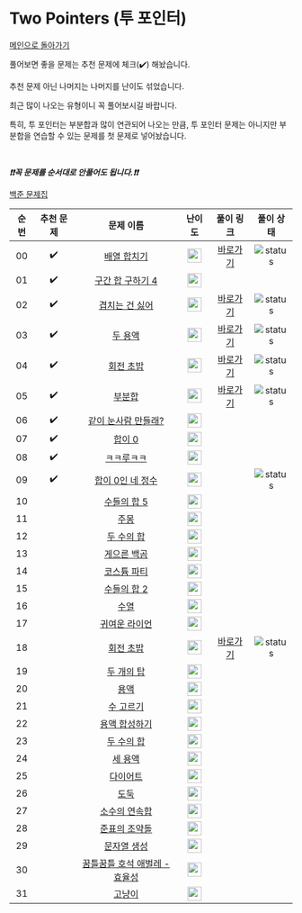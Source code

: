 # Two Pointers (투 포인터)

[메인으로 돌아가기](https://github.com/tony9402/baekjoon)

풀어보면 좋을 문제는 추천 문제에 체크(:heavy_check_mark:) 해놨습니다.

추천 문제 아닌 나머지는 나머지를 난이도 섞었습니다.

최근 많이 나오는 유형이니 꼭 풀어보시길 바랍니다.

특히, 투 포인터는 부분합과 많이 연관되어 나오는 만큼, 투 포인터 문제는 아니지만 부분합을 연습할 수 있는 문제를 첫 문제로 넣어놨습니다.

<br>

***❗️❗️꼭 문제를 순서대로 안풀어도 됩니다.❗️❗️***

[백준 문제집](https://www.acmicpc.net/workbook/view/6782)

|          순번          |        추천 문제         |        문제 이름         |         난이도          |        풀이 링크         |  풀이 상태      |  
| :-----: | :-----: | :-----: | :-----: | :-----: |:-----: |
| 00 |  :heavy_check_mark:  | <a href="http://boj.kr/11728" target="_blank">배열 합치기</a> | <img height="25px" width="25px=" src="https://static.solved.ac/tier_small/6.svg"/> | [바로가기](./baekjoon/11728.py) |![status][DONE]|
| 01 |  :heavy_check_mark:  | <a href="http://boj.kr/11659" target="_blank">구간 합 구하기 4</a> | <img height="25px" width="25px=" src="https://static.solved.ac/tier_small/7.svg"/> |                      ||
| 02 |  :heavy_check_mark:  | <a href="http://boj.kr/20922" target="_blank">겹치는 건 싫어</a> | <img height="25px" width="25px=" src="https://static.solved.ac/tier_small/10.svg"/> | [바로가기](./baekjoon/20922.py) |![status][DONE]|
| 03 |  :heavy_check_mark:  | <a href="http://boj.kr/2470" target="_blank">두 용액</a> | <img height="25px" width="25px=" src="https://static.solved.ac/tier_small/11.svg"/> | [바로가기](./baekjoon/1806.py)|![status][DONE]|
| 04 |  :heavy_check_mark:  | <a href="http://boj.kr/15961" target="_blank">회전 초밥</a> | <img height="25px" width="25px=" src="https://static.solved.ac/tier_small/11.svg"/> |  [바로가기](./baekjoon/15961.py) |![status][DONE]|
| 05 |  :heavy_check_mark:  | <a href="http://boj.kr/1806" target="_blank">부분합</a> | <img height="25px" width="25px=" src="https://static.solved.ac/tier_small/12.svg"/> |  [바로가기](./baekjoon/1806.py)|![status][DONE]|
| 06 |  :heavy_check_mark:  | <a href="http://boj.kr/20366" target="_blank">같이 눈사람 만들래?</a> | <img height="25px" width="25px=" src="https://static.solved.ac/tier_small/13.svg"/> |                      ||
| 07 |  :heavy_check_mark:  | <a href="http://boj.kr/3151" target="_blank">합이 0</a> | <img height="25px" width="25px=" src="https://static.solved.ac/tier_small/13.svg"/> |                      ||
| 08 |  :heavy_check_mark:  | <a href="http://boj.kr/20442" target="_blank">ㅋㅋ루ㅋㅋ</a> | <img height="25px" width="25px=" src="https://static.solved.ac/tier_small/13.svg"/> |                      ||
| 09 |  :heavy_check_mark:  | <a href="http://boj.kr/7453" target="_blank">합이 0인 네 정수</a> | <img height="25px" width="25px=" src="https://static.solved.ac/tier_small/14.svg"/> |                      |![status][DOING]|
| 10 |                      | <a href="http://boj.kr/2018" target="_blank">수들의 합 5</a> | <img height="25px" width="25px=" src="https://static.solved.ac/tier_small/6.svg"/> |                      ||
| 11 |                      | <a href="http://boj.kr/1940" target="_blank">주몽</a> | <img height="25px" width="25px=" src="https://static.solved.ac/tier_small/7.svg"/> |                      ||
| 12 |                      | <a href="http://boj.kr/3273" target="_blank">두 수의 합</a> | <img height="25px" width="25px=" src="https://static.solved.ac/tier_small/7.svg"/> |                      ||
| 13 |                      | <a href="http://boj.kr/10025" target="_blank">게으른 백곰</a> | <img height="25px" width="25px=" src="https://static.solved.ac/tier_small/7.svg"/> |                      ||
| 14 |                      | <a href="http://boj.kr/6159" target="_blank">코스튬 파티</a> | <img height="25px" width="25px=" src="https://static.solved.ac/tier_small/7.svg"/> |                      ||
| 15 |                      | <a href="http://boj.kr/2003" target="_blank">수들의 합 2</a> | <img height="25px" width="25px=" src="https://static.solved.ac/tier_small/8.svg"/> |                      ||
| 16 |                      | <a href="http://boj.kr/2559" target="_blank">수열</a> | <img height="25px" width="25px=" src="https://static.solved.ac/tier_small/8.svg"/> |                      ||
| 17 |                      | <a href="http://boj.kr/15565" target="_blank">귀여운 라이언</a> | <img height="25px" width="25px=" src="https://static.solved.ac/tier_small/10.svg"/> |                      ||
| 18 |                      | <a href="http://boj.kr/2531" target="_blank">회전 초밥</a> | <img height="25px" width="25px=" src="https://static.solved.ac/tier_small/10.svg"/> |[바로가기](./baekjoon/2531.py)|![status][DONE]|
| 19 |                      | <a href="http://boj.kr/2118" target="_blank">두 개의 탑</a> | <img height="25px" width="25px=" src="https://static.solved.ac/tier_small/10.svg"/> |                      ||
| 20 |                      | <a href="http://boj.kr/2467" target="_blank">용액</a> | <img height="25px" width="25px=" src="https://static.solved.ac/tier_small/11.svg"/> |                      ||
| 21 |                      | <a href="http://boj.kr/2230" target="_blank">수 고르기</a> | <img height="25px" width="25px=" src="https://static.solved.ac/tier_small/11.svg"/> |                      ||
| 22 |                      | <a href="http://boj.kr/14921" target="_blank">용액 합성하기</a> | <img height="25px" width="25px=" src="https://static.solved.ac/tier_small/11.svg"/> |                      ||
| 23 |                      | <a href="http://boj.kr/9024" target="_blank">두 수의 합</a> | <img height="25px" width="25px=" src="https://static.solved.ac/tier_small/11.svg"/> |                      ||
| 24 |                      | <a href="http://boj.kr/2473" target="_blank">세 용액</a> | <img height="25px" width="25px=" src="https://static.solved.ac/tier_small/12.svg"/> |                      ||
| 25 |                      | <a href="http://boj.kr/1484" target="_blank">다이어트</a> | <img height="25px" width="25px=" src="https://static.solved.ac/tier_small/12.svg"/> |                      ||
| 26 |                      | <a href="http://boj.kr/13422" target="_blank">도둑</a> | <img height="25px" width="25px=" src="https://static.solved.ac/tier_small/12.svg"/> |                      ||
| 27 |                      | <a href="http://boj.kr/1644" target="_blank">소수의 연속합</a> | <img height="25px" width="25px=" src="https://static.solved.ac/tier_small/13.svg"/> |                      ||
| 28 |                      | <a href="http://boj.kr/15831" target="_blank">준표의 조약돌</a> | <img height="25px" width="25px=" src="https://static.solved.ac/tier_small/13.svg"/> |                      ||
| 29 |                      | <a href="http://boj.kr/6137" target="_blank">문자열 생성</a> | <img height="25px" width="25px=" src="https://static.solved.ac/tier_small/13.svg"/> |                      ||
| 30 |                      | <a href="http://boj.kr/20181" target="_blank">꿈틀꿈틀 호석 애벌레 - 효율성</a> | <img height="25px" width="25px=" src="https://static.solved.ac/tier_small/14.svg"/> |           |           |
| 31 |                      | <a href="http://boj.kr/16472" target="_blank">고냥이</a> | <img height="25px" width="25px=" src="https://static.solved.ac/tier_small/14.svg"/> |                      ||


[TODO]: https://img.shields.io/badge/-TODO-DFFD26
[DOING]: https://img.shields.io/badge/-DOING-31AE0F
[DONE]: https://img.shields.io/badge/-DONE-0885CC
